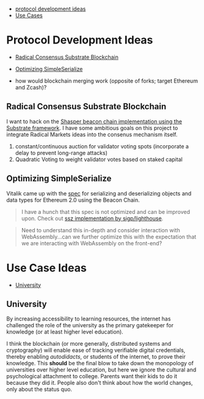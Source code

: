 
* [protocol development ideas](#protocol)
* [Use Cases](#use)

# Protocol Development Ideas <a name="protocol"></a>

* [Radical Consensus Substrate Blockchain](#RadicalConsensus)
* [Optimizing SimpleSerialize](#ssz)

* how would blockchain merging work (opposite of forks; target Ethereum and Zcash)?

## Radical Consensus Substrate Blockchain <a name="RadicalConsensus"></a>

I want to hack on the [Shasper beacon chain implementation using the Substrate framework](https://github.com/paritytech/shasper). I have some ambitious goals on this project to integrate Radical Markets ideas into the consenus mechanism itself.

1. constant/continuous auction for validator voting spots (incorporate a delay to prevent long-range attacks)
2. Quadratic Voting to weight validator votes based on staked capital

## Optimizing SimpleSerialize <a name="ssz"></a>

Vitalik came up with the [spec](https://github.com/ethereum/eth2.0-specs/blob/master/specs/simple-serialize.md) for serializing and deserializing objects and data types for Ethereum 2.0 using the Beacon Chain.

> I have a hunch that this spec is not optimized and can be improved upon. Check out [ssz implementation by sigp/lighthouse](https://github.com/sigp/lighthouse/tree/master/beacon_chain/utils/ssz).

> Need to understand this in-depth and consider interaction with WebAssembly...can we further optimize this with the expectation that we are interacting with WebAssembly on the front-end?

# Use Case Ideas <a name="use"></a>

* [University](#uni)

## University <a name="uni"></a>

By increasing accessibility to learning resources, the internet has challenged the role of the university as the primary gatekeeper for knowledge (or at least higher level education). 

I think the blockchain (or more generally, distributed systems and cryptography) will enable ease of tracking verifiable digital credentials, thereby enabling *autodidacts*, or students of the internet, to prove their knowledge. This **should** be the final blow to take down the monopology of universities over higher level education, but here we ignore the cultural and psychological attachment to college. Parents want their kids to do it because they did it. People also don't think about how the world changes, only about the status quo.